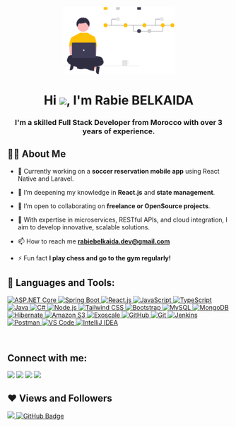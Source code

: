 <div align="center"><a href="#"><img width="50%" height="auto" src="undraw_version_control_re_mg66.svg" height="170px"/></a></div>

<h1 align="center">Hi <img src="https://raw.githubusercontent.com/MartinHeinz/MartinHeinz/master/wave.gif" width="30px">, I'm Rabie BELKAIDA</h1>
<h3 align="center">I'm a skilled Full Stack Developer from Morocco with over 3 years of experience.</h3>

## 🙋‍♂️ About Me

- 🔭 Currently working on a **soccer reservation mobile app** using React Native and Laravel.

- 🌱 I’m deepening my knowledge in **React.js** and **state management**.

- 👯 I’m open to collaborating on **freelance or OpenSource projects**.

- 💼 With expertise in microservices, RESTful APIs, and cloud integration, I aim to develop innovative, scalable solutions.

- 📫 How to reach me **rabiebelkaida.dev@gmail.com**

- ⚡ Fun fact **I play chess and go to the gym regularly!**

## 🚀 Languages and Tools:

<p align="left">
    <a href="https://dotnet.microsoft.com/" target="_blank"> <img src="https://img.icons8.com/color/48/net-framework.png" alt="ASP.NET Core"/> </a> 
    <a href="https://spring.io/projects/spring-boot" target="_blank"> <img src="https://img.icons8.com/color/48/spring-logo.png" alt="Spring Boot"/> </a> 
    <a href="https://reactjs.org/" target="_blank"> <img src="https://img.icons8.com/color/48/react-native.png" alt="React.js"/> </a> 
    <a href="https://developer.mozilla.org/en-US/docs/Web/JavaScript" target="_blank"> <img src="https://img.icons8.com/color/48/javascript.png" alt="JavaScript"/> </a> 
    <a href="https://www.typescriptlang.org/" target="_blank"> <img src="https://img.icons8.com/color/48/typescript.png" alt="TypeScript"/> </a>
    <a href="https://www.java.com" target="_blank"> <img src="https://img.icons8.com/color/48/java-coffee-cup-logo.png" alt="Java"/> </a>
    <a href="https://learn.microsoft.com/en-us/dotnet/csharp/" target="_blank"> <img src="https://img.icons8.com/color/48/c-sharp-logo.png" alt="C#"/> </a>
    <a href="https://nodejs.org/" target="_blank"> <img src="https://img.icons8.com/color/48/nodejs.png" alt="Node.js"/> </a> 
    <a href="https://tailwindcss.com/" target="_blank"> <img src="https://img.icons8.com/color/48/tailwindcss.png" alt="Tailwind CSS"/> </a> 
    <a href="https://getbootstrap.com" target="_blank"> <img src="https://img.icons8.com/color/48/bootstrap.png" alt="Bootstrap"/> </a> 
    <a href="https://www.mysql.com/" target="_blank"> <img src="https://img.icons8.com/fluent/48/mysql-logo.png" alt="MySQL"/> </a> 
    <a href="https://www.mongodb.com/" target="_blank"> <img src="https://img.icons8.com/color/48/mongodb.png" alt="MongoDB"/> </a> 
    <a href="https://hibernate.org/" target="_blank"> <img src="https://img.icons8.com/color/48/hibernate.png" alt="Hibernate"/> </a>
    <a href="https://aws.amazon.com/s3/" target="_blank"> <img src="https://img.icons8.com/color/48/amazon-web-services.png" alt="Amazon S3"/> </a> 
    <a href="https://www.exoscale.com/" target="_blank"> <img src="https://img.icons8.com/color/48/cloud.png" alt="Exoscale"/> </a> 
    <a href="https://github.com/" target="_blank"> <img src="https://img.icons8.com/color/48/github.png" alt="GitHub"/> </a> 
    <a href="https://git-scm.com/" target="_blank"> <img src="https://img.icons8.com/color/48/git.png" alt="Git"/> </a> 
    <a href="https://www.jenkins.io/" target="_blank"> <img src="https://img.icons8.com/color/48/jenkins.png" alt="Jenkins"/> </a> 
    <a href="https://postman.com" target="_blank"> <img src="https://www.vectorlogo.zone/logos/getpostman/getpostman-icon.svg" width="45" height="45" alt="Postman"/> </a> 
    <a href="https://code.visualstudio.com/" target="_blank"> <img src="https://img.icons8.com/color/48/visual-studio-code-2019.png" alt="VS Code"/> </a> 
    <a href="https://www.jetbrains.com/idea/" target="_blank"> <img src="https://img.icons8.com/color/48/intellij-idea.png" alt="IntelliJ IDEA"/> </a> 
</p>

<br/>

## Connect with me:
<p align="left">
<a href="https://www.linkedin.com/in/rabie-belkaida/"><img src="https://img.icons8.com/fluent/48/linkedin.png"/></a>
<a href="https://twitter.com/r_belkaida"><img src="https://img.icons8.com/fluent/48/twitter.png"/></a>
<a href="https://www.instagram.com/belpublisher/"><img src="https://img.icons8.com/fluent/48/instagram-new.png"/></a>
<a href="https://www.youtube.com/channel/UCuSc8AMU8_jMtt-KIJCwLCw"><img src="https://img.icons8.com/color/48/youtube-play.png"/></a>
</p>

## ❤ Views and Followers
<a href="https://github.com/Meghna-DAS/github-profile-views-counter">
    <img src="https://komarev.com/ghpvc/?username=rabiebe">
</a>
<a href="https://github.com/rabiebe?tab=followers"><img src="https://img.shields.io/github/followers/rabiebe?label=Followers&style=social" alt="GitHub Badge"></a> 
